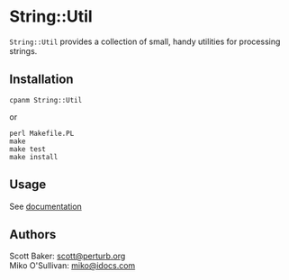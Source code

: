# String::Util

`String::Util` provides a collection of small, handy utilities for processing strings.

## Installation

    cpanm String::Util

or

    perl Makefile.PL
    make
    make test
    make install

## Usage

See [documentation](https://metacpan.org/pod/String::Util)

## Authors

Scott Baker: scott@perturb.org  
Miko O'Sullivan: miko@idocs.com
